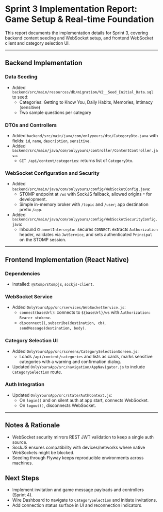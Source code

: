 # Sprint 3 Implementation Report: Game Setup & Real-time Foundation

This report documents the implementation details for Sprint 3, covering backend content seeding and WebSocket setup, and frontend WebSocket client and category selection UI.

---

## Backend Implementation

### Data Seeding
- Added `backend/src/main/resources/db/migration/V2__Seed_Initial_Data.sql` to seed:
  - Categories: Getting to Know You, Daily Habits, Memories, Intimacy (sensitive)
  - Two sample questions per category

### DTOs and Controllers
- Added `backend/src/main/java/com/onlyyours/dto/CategoryDto.java` with fields: `id`, `name`, `description`, `sensitive`.
- Added `backend/src/main/java/com/onlyyours/controller/ContentController.java`:
  - `GET /api/content/categories`: returns list of `CategoryDto`.

### WebSocket Configuration and Security
- Added `backend/src/main/java/com/onlyyours/config/WebSocketConfig.java`:
  - STOMP endpoint at `/ws` with SockJS fallback, allowed origins `*` for development.
  - Simple in-memory broker with `/topic` and `/user`; app destination prefix `/app`.
- Added `backend/src/main/java/com/onlyyours/config/WebSocketSecurityConfig.java`:
  - Inbound `ChannelInterceptor` secures `CONNECT`: extracts `Authorization` header, validates via `JwtService`, and sets authenticated `Principal` on the STOMP session.

---

## Frontend Implementation (React Native)

### Dependencies
- Installed: `@stomp/stompjs`, `sockjs-client`.

### WebSocket Service
- Added `OnlyYoursApp/src/services/WebSocketService.js`:
  - `connect(baseUrl)`: connects to `${baseUrl}/ws` with `Authorization: Bearer <token>`.
  - `disconnect()`, `subscribe(destination, cb)`, `sendMessage(destination, body)`.

### Category Selection UI
- Added `OnlyYoursApp/src/screens/CategorySelectionScreen.js`:
  - Loads `/api/content/categories` and lists as cards, marks sensitive categories with a warning and confirmation dialog.
- Updated `OnlyYoursApp/src/navigation/AppNavigator.js` to include `CategorySelection` route.

### Auth Integration
- Updated `OnlyYoursApp/src/state/AuthContext.js`:
  - On `login()` and on silent auth at app start, connects WebSocket.
  - On `logout()`, disconnects WebSocket.

---

## Notes & Rationale
- WebSocket security mirrors REST JWT validation to keep a single auth source.
- SockJS ensures compatibility with devices/networks where native WebSockets might be blocked.
- Seeding through Flyway keeps reproducible environments across machines.

## Next Steps
- Implement invitation and game message payloads and controllers (Sprint 4).
- Wire Dashboard to navigate to `CategorySelection` and initiate invitations.
- Add connection status surface in UI and reconnection indicators.
